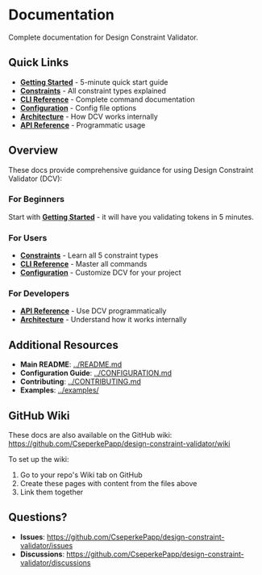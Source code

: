 # Documentation

Complete documentation for Design Constraint Validator.

## Quick Links

- **[Getting Started](./Getting-Started.md)** - 5-minute quick start guide
- **[Constraints](./Constraints.md)** - All constraint types explained
- **[CLI Reference](./CLI.md)** - Complete command documentation
- **[Configuration](./Configuration.md)** - Config file options
- **[Architecture](./Architecture.md)** - How DCV works internally
- **[API Reference](./API.md)** - Programmatic usage

## Overview

These docs provide comprehensive guidance for using Design Constraint Validator (DCV):

### For Beginners
Start with **[Getting Started](./Getting-Started.md)** - it will have you validating tokens in 5 minutes.

### For Users
- **[Constraints](./Constraints.md)** - Learn all 5 constraint types
- **[CLI Reference](./CLI.md)** - Master all commands
- **[Configuration](./Configuration.md)** - Customize DCV for your project

### For Developers
- **[API Reference](./API.md)** - Use DCV programmatically
- **[Architecture](./Architecture.md)** - Understand how it works internally

## Additional Resources

- **Main README**: [../README.md](../README.md)
- **Configuration Guide**: [../CONFIGURATION.md](../CONFIGURATION.md)
- **Contributing**: [../CONTRIBUTING.md](../CONTRIBUTING.md)
- **Examples**: [../examples/](../examples/)

## GitHub Wiki

These docs are also available on the GitHub wiki:
https://github.com/CseperkePapp/design-constraint-validator/wiki

To set up the wiki:
1. Go to your repo's Wiki tab on GitHub
2. Create these pages with content from the files above
3. Link them together

## Questions?

- **Issues**: https://github.com/CseperkePapp/design-constraint-validator/issues
- **Discussions**: https://github.com/CseperkePapp/design-constraint-validator/discussions
